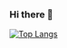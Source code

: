 ### Hi there 👋

[![Top Langs](https://github-readme-stats.vercel.app/api/top-langs/?username=rybaaa)](https://github.com/anuraghazra/github-readme-stats)

<!--
**rybaaa/rybaaa** is a ✨ _special_ ✨ repository because its `README.md` (this file) appears on your GitHub profile.

Here are some ideas to get you started:

- 🔭 I’m currently working on ...
- 🌱 I’m currently learning ...
- 👯 I’m looking to collaborate on ...
- 🤔 I’m looking for help with ...
- 💬 Ask me about ...
- 📫 How to reach me: ...
- 😄 Pronouns: ...
- ⚡ Fun fact: ...
-->
